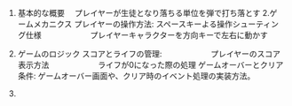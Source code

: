 1. 基本的な概要
　プレイヤーが生徒となり落ちる単位を弾で打ち落とす
2.ゲームメカニクス
プレイヤーの操作方法:
           スペースキーよる操作シューティング仕様
　　　　　　プレイヤーキャラクターを方向キーで左右に動かす   
3. ゲームのロジック
スコアとライフの管理:
　　　　　　プレイヤーのスコア表示方法
　　　　　　ライフが0になった際の処理
ゲームオーバーとクリア条件:
ゲームオーバー画面や、クリア時のイベント処理の実装方法。

5. 
